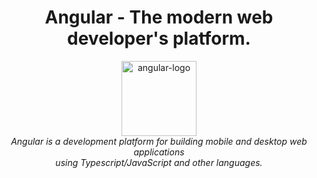 <h1 align="center">Angular - The modern web developer's platform.</h1>

<p align="center">
  <img src="../angular.png" alt="angular-logo" width="120px" height="120px"/>
  <br>
  <i>Angular is a development platform for building mobile and desktop web applications
    <br> using Typescript/JavaScript and other languages.</i>
  <br>
</p>
